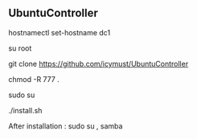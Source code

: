 ## UbuntuController
hostnamectl set-hostname dc1

su root

git clone https://github.com/icymust/UbuntuController

chmod -R 777 . 

sudo su

./install.sh

After installation : sudo su , samba
